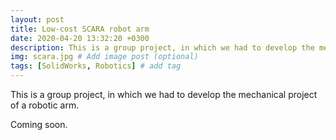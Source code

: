 ```yaml
---
layout: post
title: Low-cost SCARA robot arm
date: 2020-04-20 13:32:20 +0300
description: This is a group project, in which we had to develop the mechanical project of a robotic arm. # Add post description (optional)
img: scara.jpg # Add image post (optional)
tags: [SolidWorks, Robotics] # add tag
---
```

This is a group project, in which we had to develop the mechanical project of a robotic arm.

Coming soon.